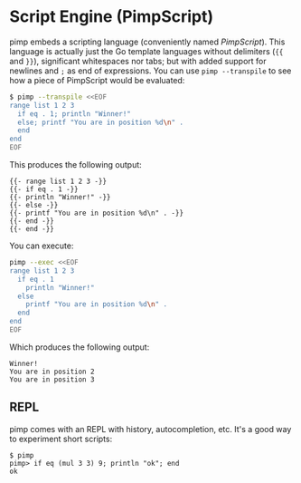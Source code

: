 # Script Engine \(PimpScript\)

pimp embeds a scripting language \(conveniently named _PimpScript_\). This language is actually just the Go template languages without delimiters \(`{{` and `}}`\), significant whitespaces nor tabs; but with added support for newlines and `;` as end of expressions. You can use `pimp --transpile` to see how a piece of PimpScript would be evaluated:

```bash
$ pimp --transpile <<EOF
range list 1 2 3
  if eq . 1; println "Winner!"
  else; printf "You are in position %d\n" .
  end
end
EOF
```

This produces the following output:

```text
{{- range list 1 2 3 -}}
{{- if eq . 1 -}}
{{- println "Winner!" -}}
{{- else -}}
{{- printf "You are in position %d\n" . -}}
{{- end -}}
{{- end -}}
```

You can execute:

```bash
pimp --exec <<EOF
range list 1 2 3
  if eq . 1
    println "Winner!"
  else
    printf "You are in position %d\n" .
  end
end
EOF
```

Which produces the following output:

```text
Winner!
You are in position 2
You are in position 3
```

## REPL

pimp comes with an REPL with history, autocompletion, etc. It's a good way to experiment short scripts:

```text
$ pimp
pimp> if eq (mul 3 3) 9; println "ok"; end
ok
```


